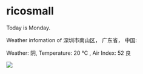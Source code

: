 # ricosmall

Today is Monday.

Weather infomation of 深圳市南山区， 广东省， 中国: 

Weather: 阴, Temperature: 20 ℃ , Air Index: 52 良

<img src="https://github-readme-stats.vercel.app/api?username=ricosmall&show_icons=true" />
